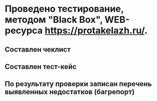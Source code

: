 # Проведено тестирование, методом "Black Box", WEB-ресурса https://protakelazh.ru/.

## Составлен чеклист

## Составлен тест-кейс

## По результату проверки записан перечень выявленных недостатков (багрепорт)
